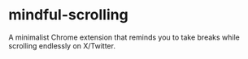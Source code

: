 # mindful-scrolling
A minimalist Chrome extension that reminds you to take breaks while scrolling endlessly on X/Twitter.
